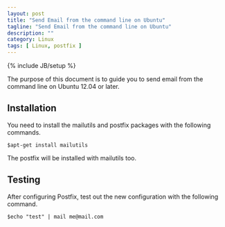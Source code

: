 ```yaml
---
layout: post
title: "Send Email from the command line on Ubuntu"
tagline: "Send Email from the command line on Ubuntu"
description: ""
category: Linux
tags: [ Linux, postfix ]
---
```

{% include JB/setup %}

The purpose of this document is to guide you to send email from the command line on Ubuntu 12.04
 or later.

## Installation

You need to install the mailutils and postfix packages with the following commands.

	$apt-get install mailutils

The postfix will be installed with mailutils too. 

## Testing
After configuring Postfix, test out the new configuration with the following command.

	$echo "test" | mail me@mail.com

